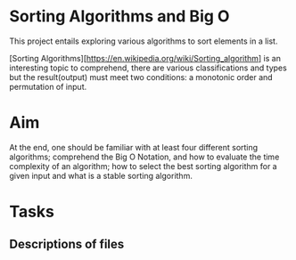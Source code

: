 # Sorting Algorithms and Big O

This project entails exploring various algorithms to sort elements in a list.

[Sorting Algorithms][https://en.wikipedia.org/wiki/Sorting_algorithm] is an interesting topic to comprehend, there are various classifications and types but the result(output) must meet two conditions: a monotonic order and permutation of input.

# Aim
At the end, one should be familiar with at least four different sorting algorithms; comprehend the Big O Notation, and how to evaluate the time complexity of an algorithm; how to select the best sorting algorithm for a given input and what is a stable sorting algorithm.

# Tasks
## Descriptions of files

